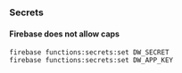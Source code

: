 ### Secrets

#### Firebase does not allow caps
```
firebase functions:secrets:set DW_SECRET
firebase functions:secrets:set DW_APP_KEY
```
